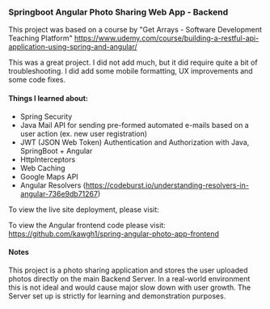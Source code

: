 ### Springboot Angular Photo Sharing Web App - Backend

This project was based on a course by "Get Arrays - Software Development Teaching Platform"
https://www.udemy.com/course/building-a-restful-api-application-using-spring-and-angular/

This was a great project. I did not add much, but it did require quite a bit of troubleshooting.
I did add some mobile formatting, UX improvements and some code fixes.

#### Things I learned about:

- Spring Security
- Java Mail API for sending pre-formed automated e-mails based on a user action (ex. new user registration)
- JWT (JSON Web Token) Authentication and Authorization with Java, SpringBoot + Angular
- HttpInterceptors
- Web Caching
- Google Maps API
- Angular Resolvers (https://codeburst.io/understanding-resolvers-in-angular-736e9db71267)

To view the live site deployment, please visit:

To view the Angular frontend code please visit: https://github.com/kawgh1/spring-angular-photo-app-frontend

#### Notes

This project is a photo sharing application and stores the user uploaded photos directly on the main Backend Server. 
In a real-world environment this is not ideal and would cause major slow down with user growth. The Server set up
is strictly for learning and demonstration purposes.